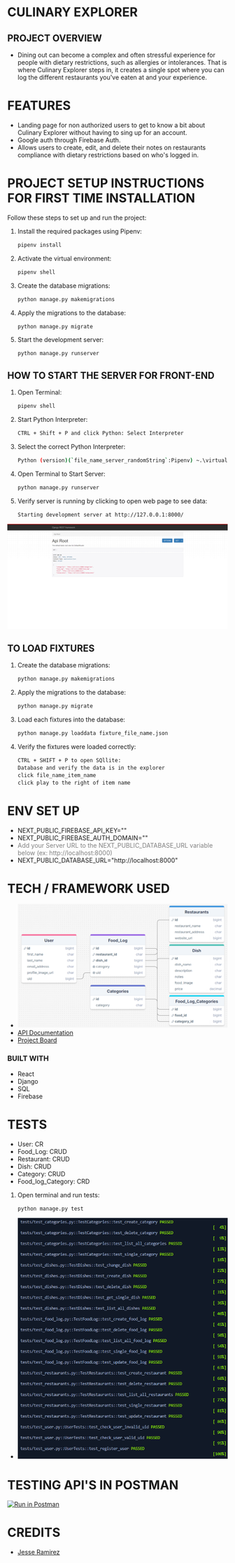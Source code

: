 # CULINARY EXPLORER
## PROJECT OVERVIEW
- Dining out can become a complex and often stressful experience for people with dietary restrictions, such as allergies or intolerances. That is where Culinary Explorer steps in, it creates a single spot where you can log the different restaurants you've eaten at and your experience.

# FEATURES
- Landing page for non authorized users to get to know a bit about Culinary Explorer without having to sing up for an account. 
- Google auth through Firebase Auth.
- Allows users to create, edit, and delete their notes on restaurants compliance with dietary restrictions based on who's logged in. 

# PROJECT SETUP INSTRUCTIONS FOR FIRST TIME INSTALLATION
Follow these steps to set up and run the project:

1. Install the required packages using Pipenv:
    ```sh
    pipenv install
    ```

2. Activate the virtual environment:
    ```sh
    pipenv shell
    ```

3. Create the database migrations:
    ```sh
    python manage.py makemigrations
    ```

4. Apply the migrations to the database:
    ```sh
    python manage.py migrate
    ```

5. Start the development server:
    ```sh
    python manage.py runserver
    ```


## HOW TO START THE SERVER FOR FRONT-END
1. Open Terminal:
    ```sh
    pipenv shell
    ```

2. Start Python Interpreter:
    ```sh
    CTRL + Shift + P and click Python: Select Interpreter
    ```    

3. Select the correct Python Interpreter:
    ```sh
    Python (version)(`file_name_server_randomString`:Pipenv) ~.\virtualenvs\sec...
    ```

4. Open Terminal to Start Server:
    ```sh
    python manage.py runserver
    ```       

5. Verify server is running by clicking to open web page to see data:
    ```sh
    Starting development server at http://127.0.0.1:8000/
    ```
  ![Screenshot](assets/api_root.png "Screenshot of the root api 2024-08-30") 


## TO LOAD FIXTURES 
1. Create the database migrations:
    ```sh
    python manage.py makemigrations
    ```

2. Apply the migrations to the database:
    ```sh
    python manage.py migrate
    ```

3. Load each fixtures into the database:
    ```sh
    python manage.py loaddata fixture_file_name.json
    ```

4. Verify the fixtures were loaded correctly:
    ``` sh
    CTRL + SHIFT + P to open SQllite: 
    Database and verify the data is in the explorer 
    click file_name_item_name
    click play to the right of item name
    ```
# ENV SET UP

- NEXT_PUBLIC_FIREBASE_API_KEY=""
- NEXT_PUBLIC_FIREBASE_AUTH_DOMAIN=""
- <span style="color:gray">Add your Server URL to the NEXT_PUBLIC_DATABASE_URL variable below (ex: http://localhost:8000)</span>
- NEXT_PUBLIC_DATABASE_URL="http://localhost:8000"
    

# TECH / FRAMEWORK USED
- ![ERD](assets/culinary_explorer_erd.png "Screenshot of ERD 2024-08-30") 
- [API Documentation](https://documenter.getpostman.com/view/29856352/2sAXjKbYPn)
- [Project Board](https://github.com/users/jgramirez0210/projects/10/views/1?layout=table)

### BUILT WITH  
- React
- Django
- SQL
- Firebase

# TESTS
- User: CR
- Food_Log: CRUD
- Restaurant: CRUD
- Dish: CRUD
- Category: CRUD
- Food_log_Category: CRD

1. Open terminal and run tests:
    ```sh
    python manage.py test
    ```
- ![ERD](assets/tests.png "Screenshot of working tests 2024-08-30")     

# TESTING API'S IN POSTMAN
[![Run in Postman](https://run.pstmn.io/button.svg)](https://app.getpostman.com/run-collection/29856352-163c6545-7056-4f07-849c-8ffef5b5891d?action=collection%2Ffork&source=rip_markdown&collection-url=entityId%3D29856352-163c6545-7056-4f07-849c-8ffef5b5891d%26entityType%3Dcollection%26workspaceId%3De6b25edf-b010-4ed0-8f1e-fc0ea9066ca2)

# CREDITS

- [Jesse Ramirez](https://github.com/jgramirez0210) 
